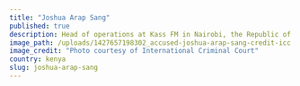 ```yaml
---
title: "Joshua Arap Sang"
published: true
description: Head of operations at Kass FM in Nairobi, the Republic of Kenya
image_path: /uploads/1427657198302_accused-joshua-arap-sang-credit-icc.jpg
image_credit: "Photo courtesy of International Criminal Court"
country: kenya
slug: joshua-arap-sang
---
```


